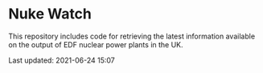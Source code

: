 # Nuke Watch

This repository includes code for retrieving the latest information available on the output of EDF nuclear power plants in the UK.

Last updated: 2021-06-24 15:07